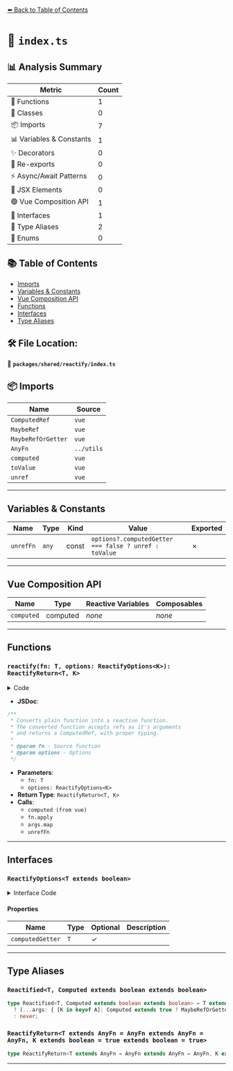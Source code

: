 [⬅️ Back to Table of Contents](../../../index.md)

# 📄 `index.ts`

## 📊 Analysis Summary

| Metric | Count |
|--------|-------|
| 🔧 Functions | 1 |
| 🧱 Classes | 0 |
| 📦 Imports | 7 |
| 📊 Variables & Constants | 1 |
| ✨ Decorators | 0 |
| 🔄 Re-exports | 0 |
| ⚡ Async/Await Patterns | 0 |
| 💠 JSX Elements | 0 |
| 🟢 Vue Composition API | 1 |
| 📐 Interfaces | 1 |
| 📑 Type Aliases | 2 |
| 🎯 Enums | 0 |

## 📚 Table of Contents

- [Imports](#imports)
- [Variables & Constants](#variables-constants)
- [Vue Composition API](#vue-composition-api)
- [Functions](#functions)
- [Interfaces](#interfaces)
- [Type Aliases](#type-aliases)

## 🛠️ File Location:
📂 **`packages/shared/reactify/index.ts`**

## 📦 Imports

| Name | Source |
|------|--------|
| `ComputedRef` | `vue` |
| `MaybeRef` | `vue` |
| `MaybeRefOrGetter` | `vue` |
| `AnyFn` | `../utils` |
| `computed` | `vue` |
| `toValue` | `vue` |
| `unref` | `vue` |


---

## Variables & Constants

| Name | Type | Kind | Value | Exported |
|------|------|------|-------|----------|
| `unrefFn` | `any` | const | `options?.computedGetter === false ? unref : toValue` | ✗ |


---

## Vue Composition API

| Name | Type | Reactive Variables | Composables |
|------|------|-------------------|-------------|
| `computed` | computed | *none* | *none* |


---

## Functions

### `reactify(fn: T, options: ReactifyOptions<K>): ReactifyReturn<T, K>`

<details><summary>Code</summary>

```ts
export function reactify<T extends AnyFn, K extends boolean = true>(fn: T, options?: ReactifyOptions<K>): ReactifyReturn<T, K> {
  const unrefFn = options?.computedGetter === false ? unref : toValue
  return function (this: any, ...args: any[]) {
    return computed(() => fn.apply(this, args.map(i => unrefFn(i))))
  } as any
}
```
</details>

- **JSDoc**:
```ts
/**
 * Converts plain function into a reactive function.
 * The converted function accepts refs as it's arguments
 * and returns a ComputedRef, with proper typing.
 *
 * @param fn - Source function
 * @param options - Options
 */
```

- **Parameters**:
  - `fn: T`
  - `options: ReactifyOptions<K>`
- **Return Type**: `ReactifyReturn<T, K>`
- **Calls**:
  - `computed (from vue)`
  - `fn.apply`
  - `args.map`
  - `unrefFn`

---

## Interfaces

### `ReactifyOptions<T extends boolean>`

<details><summary>Interface Code</summary>

```ts
export interface ReactifyOptions<T extends boolean> {
  /**
   * Accept passing a function as a reactive getter
   *
   * @default true
   */
  computedGetter?: T
}
```
</details>

#### Properties

| Name | Type | Optional | Description |
|------|------|----------|-------------|
| `computedGetter` | `T` | ✓ |  |


---

## Type Aliases

### `Reactified<T, Computed extends boolean extends boolean>`

```ts
type Reactified<T, Computed extends boolean extends boolean> = T extends (...args: infer A) => infer R
  ? (...args: { [K in keyof A]: Computed extends true ? MaybeRefOrGetter<A[K]> : MaybeRef<A[K]> }) => ComputedRef<R>
  : never;
```

### `ReactifyReturn<T extends AnyFn = AnyFn extends AnyFn = AnyFn, K extends boolean = true extends boolean = true>`

```ts
type ReactifyReturn<T extends AnyFn = AnyFn extends AnyFn = AnyFn, K extends boolean = true extends boolean = true> = Reactified<T, K>;
```


---